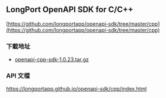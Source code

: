 ## LongPort OpenAPI SDK for C/C++

[https://github.com/longportapp/openapi-sdk/tree/master/cpp](https://github.com/longportapp/openapi-sdk/tree/master/cpp)

### 下載地址

- [openapi-cpp-sdk-1.0.23.tar.gz](https://static.lbctrl.com/openapi-sdk/openapi-cpp-sdk-1.0.23.tar.gz)

### API 文檔

https://longportapp.github.io/openapi-sdk/cpp/index.html
